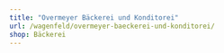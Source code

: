 ```yaml
---
title: "Overmeyer Bäckerei und Konditorei"
url: /wagenfeld/overmeyer-baeckerei-und-konditorei/
shop: Bäckerei
---
```

